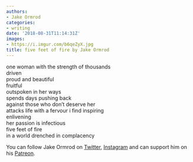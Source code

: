 ```yaml
---
authors:
- Jake Ormrod
categories:
- writing
date: '2018-08-31T11:14:31Z'
images:
- https://i.imgur.com/b6qeZyX.jpg
title: five feet of fire by Jake Ormrod
---
```

one woman with the strength of thousands  
driven  
proud and beautiful  
fruitful  
outspoken in her ways  
spends days pushing back  
against those who don’t deserve her  
attacks life with a fervour i find inspiring  
enlivening  
her passion is infectious  
five feet of fire  
in a world drenched in complacency  

You can follow Jake Ormrod on [Twitter](https://twitter.com/Jake_Ormrod ""), [Instagram](https://www.instagram.com/generationzer0mag/ "") and can support him on his [Patreon](https://www.patreon.com/JakeOrmrod "").